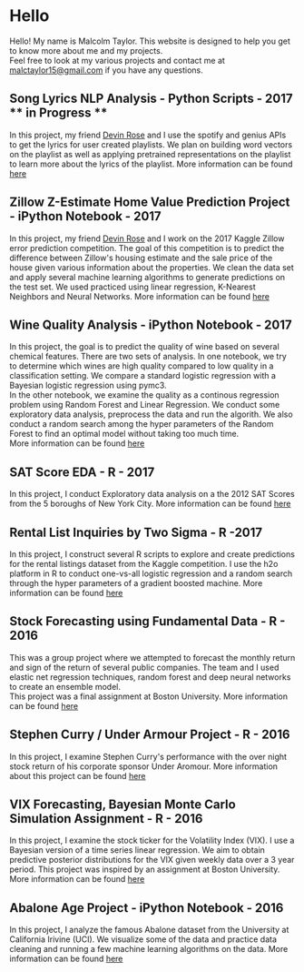 # Hello 

Hello! My name is Malcolm Taylor. This website is designed to help you get to know more about me and my projects.  
Feel free to look at my various projects and contact me  at malctaylor15@gmail.com if you have any questions.  

## Song Lyrics NLP Analysis - Python Scripts - 2017   ** in Progress ** 

In this project, my friend [Devin Rose](https://github.com/trackoverxc/) and I use the spotify and genius APIs to get the lyrics for user created playlists. We plan on building word vectors on the playlist as well as applying pretrained representations on the playlist to learn more about the lyrics of the playlist. More information can be found [here](https://github.com/malctaylor15/Song_Lyrics_NLP)


## Zillow Z-Estimate Home Value Prediction Project - iPython Notebook - 2017 

In this project, my friend [Devin Rose](https://github.com/trackoverxc/) and I work on the 2017 Kaggle Zillow error prediction competition. The goal of this competition is to predict the difference between Zillow's housing estimate and the sale price of the house given various information about the properties. We clean the data set and apply several machine learning algorithms to generate predictions on the test set. We used practiced using linear regression, K-Nearest Neighbors and Neural Networks. 
More information can be found [here](https://malctaylor15.github.io/Zillow_Kaggle/)


## Wine Quality Analysis - iPython Notebook - 2017
In this project, the goal is to predict the quality of wine based on several chemical features. There are two sets of analysis. In one notebook, we try to determine which wines are high quality compared to low quality in a classification setting. We compare a standard logistic regression with a Bayesian logistic regression using pymc3.  
In the other notebook, we examine the quality as a continous regression problem using Random Forest and Linear Regression. We conduct some exploratory data analysis, preprocess the data and run the algorith. We also conduct a random search among the hyper parameters of the Random Forest to find an optimal model without taking too much time.  
More information can be found [here](https://malctaylor15.github.io/Wine_Quality/)


## SAT Score EDA - R - 2017 

In this project, I conduct Exploratory data analysis on a the 2012 SAT Scores from the 5 boroughs of New York City. More information can be found [here](https://malctaylor15.github.io/NYC_SAT_Scores_2012/)

## Rental List Inquiries by Two Sigma - R -2017 

In this project, I construct several R scripts to explore and create predictions for the rental listings dataset from the Kaggle competition. I use the h2o platform in R to conduct one-vs-all logistic regression and a random search through the hyper parameters of a gradient boosted machine. More information can be found [here](https://malctaylor15.github.io/Rental-List-Inquiries/) 

## Stock Forecasting using Fundamental Data - R - 2016

This was a group project where we attempted to forecast the monthly return and sign of the return of several public companies. 
The team and I used elastic net regression techniques, random forest and deep neural networks to create an ensemble model.  
This project was a final assignment at Boston University. More information can be found [here](https://malctaylor15.github.io/MF850_Computational_Finance_Final/)

## Stephen Curry / Under Armour Project - R - 2016 

In this project, I examine Stephen Curry's performance with the over night stock return of his corporate sponsor Under Aromour. More information about this project can be found [here](https://malctaylor15.github.io/NBA_Project/)

## VIX Forecasting, Bayesian Monte Carlo Simulation Assignment - R - 2016

In this project, I examine the stock ticker for the Volatility Index (VIX). I use a Bayesian version of a time series linear regression. 
We aim to obtain predictive posterior distributions for the VIX given weekly data over a 3 year period. 
This project was inspired by an assignment at Boston University. More information can be found [here](https://malctaylor15.github.io/VIX_Bayesian/)

## Abalone Age Project - iPython Notebook - 2016 

In this project, I analyze the famous Abalone dataset from the University at California Irivine (UCI). We visualize some of the data and practice data cleaning and running a few machine learning algorithms on the data. 
More information can be found [here](https://malctaylor15.github.io/Abalones_Age/)





